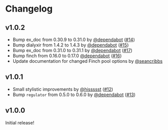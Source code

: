 # Changelog

## v1.0.2

* Bump ex_doc from 0.30.9 to 0.31.0 by [@dependabot](https://github.com/dependabot) ([#14](https://github.com/seancribbs/hardhat/pull/14))
* Bump dialyxir from 1.4.2 to 1.4.3 by [@dependabot](https://github.com/dependabot) ([#15](https://github.com/seancribbs/hardhat/pull/15))
* Bump ex_doc from 0.31.0 to 0.31.1 by [@dependabot](https://github.com/dependabot) ([#17](https://github.com/seancribbs/hardhat/pull/17))
* Bump finch from 0.16.0 to 0.17.0 [@dependabot](https://github.com/dependabot) ([#16](https://github.com/seancribbs/hardhat/pull/16))
* Update documentation for changed Finch pool options by [@seancribbs](https://github.com/seancribbs)

## v1.0.1

* Small stylistic improvements by [@hissssst](https://github.com/hissssst) ([#12](https://github.com/seancribbs/hardhat/pull/12))
* Bump `regulator` from 0.5.0 to 0.6.0 by [@dependabot](https://github.com/dependabot) ([#13](https://github.com/seancribbs/hardhat/pull/13))

## v1.0.0

Initial release!
